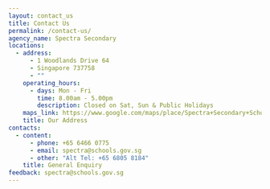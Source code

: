 ```yaml
---
layout: contact_us
title: Contact Us
permalink: /contact-us/
agency_name: Spectra Secondary
locations:
  - address:
      - 1 Woodlands Drive 64
      - Singapore 737758
      - ""
    operating_hours:
      - days: Mon - Fri
        time: 8.00am - 5.00pm
        description: Closed on Sat, Sun & Public Holidays
    maps_link: https://www.google.com/maps/place/Spectra+Secondary+School/@1.436456,103.804379,17z/data=!4m6!3m5!1s0x31da11bc5df9744d:0x85271c660c80496e!8m2!3d1.4364557!4d103.8043789!16s%2Fg%2F11b6gspqnw?hl=en-US
    title: Our Address
contacts:
  - content:
      - phone: +65 6466 0775
      - email: spectra@schools.gov.sg
      - other: "Alt Tel: +65 6805 8184"
    title: General Enquiry
feedback: spectra@schools.gov.sg
---
```

